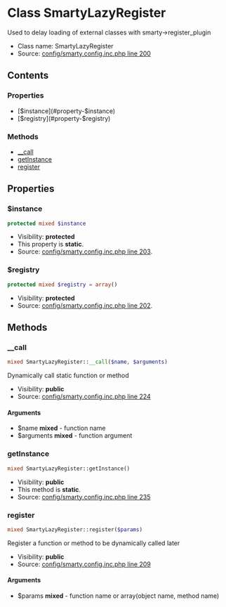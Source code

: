 Class SmartyLazyRegister
=====================

Used to delay loading of external classes with smarty-&gt;register_plugin



* Class name: SmartyLazyRegister
* Source: [config/smarty.config.inc.php line 200](https://github.com/PrestaShop/PrestaShop/blob/1.5.0.15/config/smarty.config.inc.php#L200)


Contents
--------


### Properties

* [$instance](#property-$instance)
* [$registry](#property-$registry)

### Methods

* [__call](#method-__call)
* [getInstance](#method-getInstance)
* [register](#method-register)




Properties
----------


### <a name="property-$instance"></a>$instance

```php
protected mixed $instance
```





* Visibility: **protected**
* This property is **static**.
* Source: [config/smarty.config.inc.php line 203](https://github.com/PrestaShop/PrestaShop/blob/1.5.0.15/config/smarty.config.inc.php#L203).


### <a name="property-$registry"></a>$registry

```php
protected mixed $registry = array()
```





* Visibility: **protected**
* Source: [config/smarty.config.inc.php line 202](https://github.com/PrestaShop/PrestaShop/blob/1.5.0.15/config/smarty.config.inc.php#L202).


Methods
-------


### <a name="method-__call"></a>__call

```php
mixed SmartyLazyRegister::__call($name, $arguments)
```

Dynamically call static function or method



* Visibility: **public**
* Source: [config/smarty.config.inc.php line 224](https://github.com/PrestaShop/PrestaShop/blob/1.5.0.15/config/smarty.config.inc.php#L224)


#### Arguments
* $name **mixed** - function name
* $arguments **mixed** - function argument



### <a name="method-getInstance"></a>getInstance

```php
mixed SmartyLazyRegister::getInstance()
```





* Visibility: **public**
* This method is **static**.
* Source: [config/smarty.config.inc.php line 235](https://github.com/PrestaShop/PrestaShop/blob/1.5.0.15/config/smarty.config.inc.php#L235)




### <a name="method-register"></a>register

```php
mixed SmartyLazyRegister::register($params)
```

Register a function or method to be dynamically called later



* Visibility: **public**
* Source: [config/smarty.config.inc.php line 209](https://github.com/PrestaShop/PrestaShop/blob/1.5.0.15/config/smarty.config.inc.php#L209)


#### Arguments
* $params **mixed** - function name or array(object name, method name)


